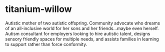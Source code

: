 # titanium-willow
Autistic mother of two autistic offspring. Community advocate who dreams of an all-inclusive world for her sons and her friends...maybe even herself. Autism consultant for employers looking to hire autistic talent, designs sensory friendly spaces for multiple needs, and assists families in learning to support rather than force conformity. 
